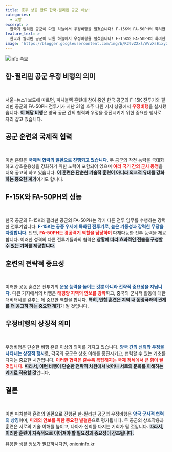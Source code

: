 ```yaml
---
title: 호주 상공 한류 한국·필리핀 공군 비상!
categories:
  - 국방
excerpt: >
  한국과 필리핀 공군이 다윈 하늘에서 우정비행을 펼쳤습니다! F-15K와 FA-50PH의 화려한 비행이 어떤 메시지를 전했을까요? 클릭해서 확인해보세요!
feature_text: >
  한국과 필리핀 공군이 다윈 하늘에서 우정비행을 펼쳤습니다! F-15K와 FA-50PH의 화려한 비행이 어떤 메시지를 전했을까요? 클릭해서 확인해보세요!
image: 'https://blogger.googleusercontent.com/img/b/R29vZ2xl/AVvXsEixyZcFfHzMRdzZMjFBmAUKJYCLCGyLL1o632UiGVXcaFdKo_bkvkuCioo0uUKlGfBVcT3P84aROyZIXSBEx3Aw5nCQ3pTgDom1WDC4m8eifvWiAmWEEVb4x6G_l8C0QH225ldMjyaFvpxGEBGNO37VmDTDMHGhJPq73UglMfDca1-0aw/s1600/blogspot.png'
---
```


<p><img src="https://blogger.googleusercontent.com/img/b/R29vZ2xl/AVvXsEixyZcFfHzMRdzZMjFBmAUKJYCLCGyLL1o632UiGVXcaFdKo_bkvkuCioo0uUKlGfBVcT3P84aROyZIXSBEx3Aw5nCQ3pTgDom1WDC4m8eifvWiAmWEEVb4x6G_l8C0QH225ldMjyaFvpxGEBGNO37VmDTDMHGhJPq73UglMfDca1-0aw/s1600/blogspot.png" alt="info 속보" /></p>

<h2 data-ke-size="size26">한-필리핀 공군 우정 비행의 의미</h2> 

<p data-ke-size="size16">&nbsp;</p>

<p>서울=뉴스1 보도에 따르면, 피치블랙 훈련에 참여 중인 한국 공군의 F-15K 전투기와 필리핀 공군의 FA-50PH 전투기가 지난 31일 호주 다윈 기지 상공에서 <b><span style="color: #ee2323;">우정비행</span></b>을 실시했습니다. <b><span style="background-color: #21538527;">이 해당 비행</span></b>은 양국 공군 간의 협력과 우정을 증진시키기 위한 중요한 행사로 자리 잡고 있습니다. </p></p>

<h2 data-ke-size="size26">공군 훈련의 국제적 협력</h2> 

<p data-ke-size="size16">&nbsp;</p>

<p>이번 훈련은 <b><span style="color: #1a5490;">국제적 협력의 일환으로 진행되고 있습니다.</span></b> 두 공군의 작전 능력을 극대화하고 상호운용성을 강화하기 위한 노력이 포함되어 있으며 <b><span style="color: #ee2323;">여러 국가 간의 군사 동맹</span></b>을 더욱 공고히 하고 있습니다. <b><span style="background-color: #21538527;">이 훈련은 단순한 기술적 훈련이 아니라 외교적 유대를 강화하는 중요한 계기</span></b>이기도 합니다.</p></p>

<h2 data-ke-size="size26">F-15K와 FA-50PH의 성능</h2>

<p data-ke-size="size16">&nbsp;</p>

<p>한국 공군의 F-15K와 필리핀 공군의 FA-50PH는 각기 다른 전투 임무를 수행하는 강력한 전투기입니다. <b><span style="color: #1a5490;">F-15K는 공중 우세에 특화된 전투기로, 높은 기동성과 강력한 무장을 자랑합니다.</span></b> 반면, <b><span style="color: #ee2323;">FA-50PH는 경공격기 역할을 담당하며</span></b> 다재다능한 전투 능력을 제공합니다. 이러한 성격의 다른 전투기들과의 협력은 <b><span style="background-color: #21538527;">상황에 따라 효과적인 전술을 구성할 수 있는 기회를 제공합니다.</span></b></p></p>

<h2 data-ke-size="size26">훈련의 전략적 중요성</h2>

<p data-ke-size="size16">&nbsp;</p>

<p>이러한 공동 훈련은 전투기의 <b><span style="color: #1a5490;">운용 능력을 높이는 것뿐 아니라 전략적 중요성을 지닙니다.</span></b> 다윈 기지에서의 비행은 <b><span style="color: #ee2323;">태평양 지역의 안보를 강화</span></b>하고, 중국의 군사적 활동에 대한 대비태세를 갖추는 데 중요한 역할을 합니다. <b><span style="background-color: #21538527;">특히, 연합 훈련은 지역 내 동맹국과의 관계를 더 공고히 하는 중요한 계기</span></b>가 될 것입니다.</p></p>

<h2 data-ke-size="size26">우정비행의 상징적 의미</h2>

<p data-ke-size="size16">&nbsp;</p>

<p>우정비행은 단순한 비행 훈련 이상의 의미를 가지고 있습니다. <b><span style="color: #1a5490;">양국 간의 신뢰와 우정을 나타내는 상징적 행사</span></b>로, 각국의 공군은 상호 이해를 증진시키고, 협력할 수 있는 기초를 다지는 중요한 시간입니다. <b><span style="color: #ee2323;">이러한 협력은 갈수록 복잡해지는 국제 정세에서 큰 힘이 될 것입니다.</span></b> <b><span style="background-color: #21538527;">따라서, 이런 비행이 단순한 전략적 차원에서 벗어나 서로의 문화를 이해하는 계기로 작용할 것</span></b>입니다.</p></p>

<h2 data-ke-size="size26">결론</h2>

<p data-ke-size="size16">&nbsp;</p>

<p>이번 피치블랙 훈련의 일환으로 진행된 한-필리핀 공군의 우정비행은 <b><span style="color: #1a5490;">양국 군사적 협력의 상징</span></b>이며, <b><span style="color: #ee2323;">미래의 안보를 위한 중요한 발걸음</span></b>으로 평가됩니다. 두 공군의 상호작용과 훈련은 서로의 기술 이해를 높이고, 나아가 신뢰를 다지는 기회가 될 것입니다. <b><span style="background-color: #21538527;">따라서, 이러한 훈련이 지속적으로 이어져야 할 필요성과 중요성이 강조됩니다.</span></b></p>
유용한 생활 정보가 필요하시다면, <a href="https://onioninfo.kr" rel="dofollow">onioninfo.kr</a>


